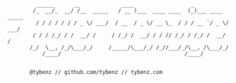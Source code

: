             ______      __             ____                  _
            /_  __/_  __/ /__  _____   / __ )___  ____ ____  (_)___ ____  _____
             / / / / / / / _ \/ ___/  / __  / _ \/ __ \_  / / / __ `/ _ \/ ___/
            / / / /_/ / /  __/ /     / /_/ /  __/ / / // /_/ / /_/ /  __/ /
           /_/  \__, /_/\___/_/     /_____/\___/_/ /_//___/_/\__, /\___/_/
               /____/                                       /____/


           @tybenz // github.com/tybenz // tybenz.com